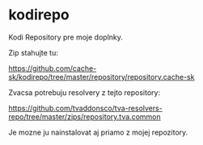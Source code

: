 # kodirepo

Kodi Repository pre moje doplnky.


Zip stahujte tu:

https://github.com/cache-sk/kodirepo/tree/master/repository/repository.cache-sk



Zvacsa potrebuju resolvery z tejto repository:

https://github.com/tvaddonsco/tva-resolvers-repo/tree/master/zips/repository.tva.common

Je mozne ju nainstalovat aj priamo z mojej repozitory.